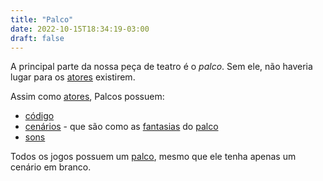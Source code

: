 ```yaml
---
title: "Palco"
date: 2022-10-15T18:34:19-03:00
draft: false
---
```


A principal parte da nossa peça de teatro é o *palco*. Sem ele, não haveria lugar para os [atores](/conceitos/atores/) existirem.

Assim como [atores](/conceitos/atores/), Palcos possuem:

- [código](/conceitos/codigo/)
- [cenários](/conceitos/cenarios/) - que são como as [fantasias](/conceitos/fantasias/) do [palco](/conceitos/palco/)
- [sons](/conceitos/sons/)

Todos os jogos possuem um [palco](/conceitos/palco/), mesmo que ele tenha apenas um cenário em branco.
